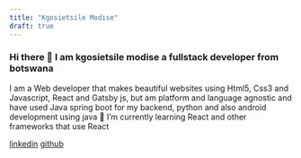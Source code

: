 ```yaml
---
title: "Kgosietsile Modise"
draft: true
---
```

### Hi there 👋 I am kgosietsile modise a fullstack developer from botswana
I am a Web developer that makes beautiful websites using Html5, Css3 and Javascript, React and Gatsby js, but am platform and language agnostic and have used Java spring boot for my backend, python and also android development using java
🌱 I’m currently learning React and other frameworks that use React





[linkedin](https://www.linkedin.com/in/kgosietsile-modise-18a090167/)
[github](https://www.github.com/modisek)
